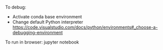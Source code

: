 To debug:
 - Activate conda base environment 
 - Change default Python interpreter https://code.visualstudio.com/docs/python/environments#_choose-a-debugging-environment


To run in browser:
jupyter notebook
